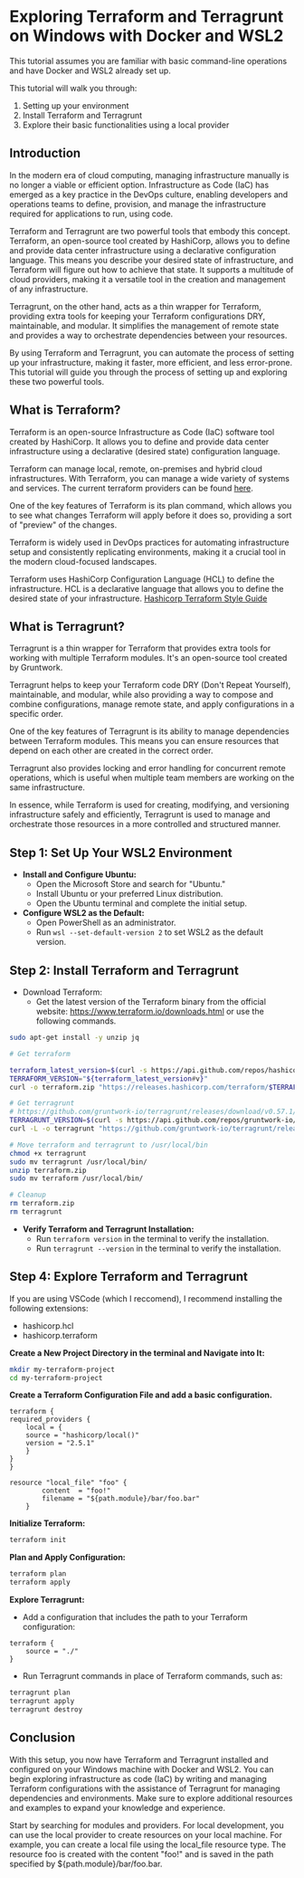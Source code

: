 # Exploring Terraform and Terragrunt on Windows with Docker and WSL2

This tutorial assumes you are familiar with basic command-line operations and have Docker and WSL2 already set up.

This tutorial will walk you through:

1. Setting up your environment
1. Install Terraform and Terragrunt
1. Explore their basic functionalities using a local provider

## Introduction

In the modern era of cloud computing, managing infrastructure manually is no longer a viable or efficient option. Infrastructure as Code (IaC) has emerged as a key practice in the DevOps culture, enabling developers and operations teams to define, provision, and manage the infrastructure required for applications to run, using code.

Terraform and Terragrunt are two powerful tools that embody this concept. Terraform, an open-source tool created by HashiCorp, allows you to define and provide data center infrastructure using a declarative configuration language. This means you describe your desired state of infrastructure, and Terraform will figure out how to achieve that state. It supports a multitude of cloud providers, making it a versatile tool in the creation and management of any infrastructure.

Terragrunt, on the other hand, acts as a thin wrapper for Terraform, providing extra tools for keeping your Terraform configurations DRY, maintainable, and modular. It simplifies the management of remote state and provides a way to orchestrate dependencies between your resources.

By using Terraform and Terragrunt, you can automate the process of setting up your infrastructure, making it faster, more efficient, and less error-prone. This tutorial will guide you through the process of setting up and exploring these two powerful tools.

## What is Terraform?

Terraform is an open-source Infrastructure as Code (IaC) software tool created by HashiCorp. It allows you to define and provide data center infrastructure using a declarative (desired state) configuration language.

Terraform can manage local, remote, on-premises and hybrid cloud infrastructures. With Terraform, you can manage a wide variety of systems and services.  The current terraform providers can be found [here](https://registry.terraform.io/browse/providers).

One of the key features of Terraform is its plan command, which allows you to see what changes Terraform will apply before it does so, providing a sort of "preview" of the changes.

Terraform is widely used in DevOps practices for automating infrastructure setup and consistently replicating environments, making it a crucial tool in the modern cloud-focused landscapes.

Terraform uses HashiCorp Configuration Language (HCL) to define the infrastructure. HCL is a declarative language that allows you to define the desired state of your infrastructure. [Hashicorp Terraform Style Guide](https://developer.hashicorp.com/terraform/language/style)

## What is Terragrunt?

Terragrunt is a thin wrapper for Terraform that provides extra tools for working with multiple Terraform modules. It's an open-source tool created by Gruntwork.

Terragrunt helps to keep your Terraform code DRY (Don't Repeat Yourself), maintainable, and modular, while also providing a way to compose and combine configurations, manage remote state, and apply configurations in a specific order.

One of the key features of Terragrunt is its ability to manage dependencies between Terraform modules. This means you can ensure resources that depend on each other are created in the correct order.

Terragrunt also provides locking and error handling for concurrent remote operations, which is useful when multiple team members are working on the same infrastructure.

In essence, while Terraform is used for creating, modifying, and versioning infrastructure safely and efficiently, Terragrunt is used to manage and orchestrate those resources in a more controlled and structured manner.

## Step 1: Set Up Your WSL2 Environment

- **Install and Configure Ubuntu:**
    - Open the Microsoft Store and search for "Ubuntu."
    - Install Ubuntu or your preferred Linux distribution.
    - Open the Ubuntu terminal and complete the initial setup.
- **Configure WSL2 as the Default:**
    - Open PowerShell as an administrator.
    - Run `wsl --set-default-version 2` to set WSL2 as the default version.

## Step 2: Install Terraform and Terragrunt

- Download Terraform:
    - Get the latest version of the Terraform binary from the official website: <https://www.terraform.io/downloads.html> or use the following commands.

```bash
sudo apt-get install -y unzip jq

# Get terraform

terraform_latest_version=$(curl -s https://api.github.com/repos/hashicorp/terraform/releases/latest | jq -r '.tag_name')
TERRAFORM_VERSION="${terraform_latest_version#v}"
curl -o terraform.zip "https://releases.hashicorp.com/terraform/$TERRAFORM_VERSION/terraform_${TERRAFORM_VERSION}_linux_amd64.zip"

# Get terragrunt
# https://github.com/gruntwork-io/terragrunt/releases/download/v0.57.1/terragrunt_linux_amd64
TERRAGRUNT_VERSION=$(curl -s https://api.github.com/repos/gruntwork-io/terragrunt/releases/latest | jq -r '.tag_name')
curl -L -o terragrunt "https://github.com/gruntwork-io/terragrunt/releases/download/$TERRAGRUNT_VERSION/terragrunt_linux_amd64"

# Move terraform and terragrunt to /usr/local/bin
chmod +x terragrunt
sudo mv terragrunt /usr/local/bin/
unzip terraform.zip
sudo mv terraform /usr/local/bin/

# Cleanup
rm terraform.zip
rm terragrunt
```

- **Verify Terraform and Terragrunt Installation:**
    - Run `terraform version` in the terminal to verify the installation.
    - Run `terragrunt --version` in the terminal to verify the installation.

## Step 4: Explore Terraform and Terragrunt

If you are using VSCode (which I reccomend), I recommend installing the following extensions:

- hashicorp.hcl
- hashicorp.terraform

**Create a New Project Directory in the terminal and Navigate into It:**

```bash
mkdir my-terraform-project
cd my-terraform-project
```

**Create a Terraform Configuration File and add a basic configuration.**

```hcl
terraform {
required_providers {
    local = {
    source = "hashicorp/local()"
    version = "2.5.1"
    }
}
}

resource "local_file" "foo" {
        content  = "foo!"
        filename = "${path.module}/bar/foo.bar"
    }
```

**Initialize Terraform:**

```bash
terraform init
```

**Plan and Apply Configuration:**

```bash
terraform plan
terraform apply
```

**Explore Terragrunt:**

- Add a configuration that includes the path to your Terraform configuration:

```hcl
terraform {
    source = "./"
}
```

- Run Terragrunt commands in place of Terraform commands, such as:

```bash
terragrunt plan
terragrunt apply
terragrunt destroy
```

## Conclusion

With this setup, you now have Terraform and Terragrunt installed and configured on your Windows machine with Docker and WSL2. You can begin exploring infrastructure as code (IaC) by writing and managing Terraform configurations with the assistance of Terragrunt for managing dependencies and environments. Make sure to explore additional resources and examples to expand your knowledge and experience.

Start by searching for modules and providers.  For local development, you can use the local provider to create resources on your local machine.  For example, you can create a local file using the local_file resource type.  The resource foo is created with the content "foo!" and is saved in the path specified by ${path.module}/bar/foo.bar.
